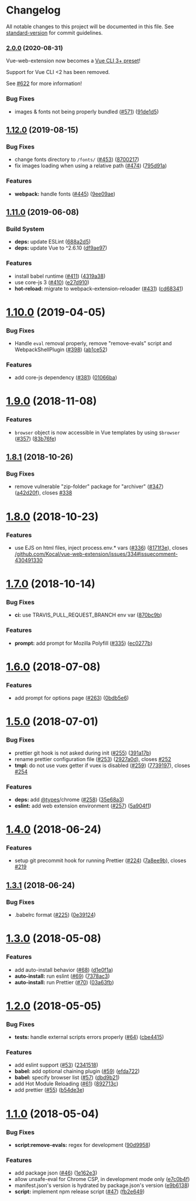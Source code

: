 # Changelog

All notable changes to this project will be documented in this file. See [standard-version](https://github.com/conventional-changelog/standard-version) for commit guidelines.

### [2.0.0](https://github.com/Kocal/vue-web-extension/compare/v1.12.0...v2.0.0) (2020-08-31)

Vue-web-extension now becomes a [Vue CLI 3+ preset](https://cli.vuejs.org/guide/plugins-and-presets.html#presets)!

Support for Vue CLI <2 has been removed.

See [#622](https://github.com/Kocal/vue-web-extension/pull/622) for more information!

### Bug Fixes

* images & fonts not being properly bundled ([#571](https://github.com/Kocal/vue-web-extension/issues/571)) ([91de1d5](https://github.com/Kocal/vue-web-extension/commit/91de1d5f031ce17d9b3c1ffeaf38e855d4251d23))

## [1.12.0](https://github.com/Kocal/vue-web-extension/compare/v1.11.0...v1.12.0) (2019-08-15)


### Bug Fixes

* change fonts directory to `/fonts/` ([#453](https://github.com/Kocal/vue-web-extension/issues/453)) ([8700217](https://github.com/Kocal/vue-web-extension/commit/8700217))
* fix images loading when using a relative path ([#474](https://github.com/Kocal/vue-web-extension/issues/474)) ([795d91a](https://github.com/Kocal/vue-web-extension/commit/795d91a))


### Features

* **webpack:** handle fonts ([#445](https://github.com/Kocal/vue-web-extension/issues/445)) ([9ee09ae](https://github.com/Kocal/vue-web-extension/commit/9ee09ae))



## [1.11.0](https://github.com/Kocal/vue-web-extension/compare/v1.10.0...v1.11.0) (2019-06-08)


### Build System

* **deps:** update ESLint ([688a2d5](https://github.com/Kocal/vue-web-extension/commit/688a2d5))
* **deps:** update Vue to ^2.6.10 ([df9ae97](https://github.com/Kocal/vue-web-extension/commit/df9ae97))


### Features

* install babel runtime ([#411](https://github.com/Kocal/vue-web-extension/issues/411)) ([4319a38](https://github.com/Kocal/vue-web-extension/commit/4319a38))
* use core-js 3 ([#410](https://github.com/Kocal/vue-web-extension/issues/410)) ([e27d910](https://github.com/Kocal/vue-web-extension/commit/e27d910))
* **hot-reload:** migrate to webpack-extension-reloader ([#431](https://github.com/Kocal/vue-web-extension/issues/431)) ([cd68341](https://github.com/Kocal/vue-web-extension/commit/cd68341))



<a name="1.10.0"></a>

# [1.10.0](https://github.com/Kocal/vue-web-extension/compare/v1.9.0...v1.10.0) (2019-04-05)

### Bug Fixes

- Handle `eval` removal properly, remove "remove-evals" script and WebpackShellPlugin ([#398](https://github.com/Kocal/vue-web-extension/issues/398)) ([ab1ce52](https://github.com/Kocal/vue-web-extension/commit/ab1ce52))

### Features

- add core-js dependency ([#381](https://github.com/Kocal/vue-web-extension/issues/381)) ([01066ba](https://github.com/Kocal/vue-web-extension/commit/01066ba))



<a name="1.9.0"></a>
# [1.9.0](https://github.com/Kocal/vue-web-extension/compare/v1.8.1...v1.9.0) (2018-11-08)


### Features

* `browser` object is now accessible in Vue templates by using `$browser` ([#357](https://github.com/Kocal/vue-web-extension/issues/357)) ([83b76fe](https://github.com/Kocal/vue-web-extension/commit/83b76fe))



<a name="1.8.1"></a>
## [1.8.1](https://github.com/Kocal/vue-web-extension/compare/v1.8.0...v1.8.1) (2018-10-26)


### Bug Fixes

* remove vulnerable "zip-folder" package for "archiver" ([#347](https://github.com/Kocal/vue-web-extension/issues/347)) ([a42d20f](https://github.com/Kocal/vue-web-extension/commit/a42d20f)), closes [#338](https://github.com/Kocal/vue-web-extension/issues/338)



<a name="1.8.0"></a>
# [1.8.0](https://github.com/Kocal/vue-web-extension/compare/v1.7.0...v1.8.0) (2018-10-23)


### Features

* use EJS on html files, inject process.env.* vars ([#336](https://github.com/Kocal/vue-web-extension/issues/336)) ([8171f3e](https://github.com/Kocal/vue-web-extension/commit/8171f3e)), closes [/github.com/Kocal/vue-web-extension/issues/334#issuecomment-430491330](https://github.com//github.com/Kocal/vue-web-extension/issues/334/issues/issuecomment-430491330)



<a name="1.7.0"></a>
# [1.7.0](https://github.com/Kocal/vue-web-extension/compare/v1.6.0...v1.7.0) (2018-10-14)


### Bug Fixes

* **ci:** use TRAVIS_PULL_REQUEST_BRANCH env var ([870bc9b](https://github.com/Kocal/vue-web-extension/commit/870bc9b))


### Features

* **prompt:** add prompt for Mozilla Polyfill ([#335](https://github.com/Kocal/vue-web-extension/issues/335)) ([ec0277b](https://github.com/Kocal/vue-web-extension/commit/ec0277b))



<a name="1.6.0"></a>
# [1.6.0](https://github.com/Kocal/vue-web-extension/compare/v1.5.0...v1.6.0) (2018-07-08)


### Features

* add prompt for options page ([#263](https://github.com/Kocal/vue-web-extension/issues/263)) ([0bdb5e6](https://github.com/Kocal/vue-web-extension/commit/0bdb5e6))



<a name="1.5.0"></a>
# [1.5.0](https://github.com/Kocal/vue-web-extension/compare/v1.4.0...v1.5.0) (2018-07-01)


### Bug Fixes

* prettier git hook is not asked during init ([#255](https://github.com/Kocal/vue-web-extension/issues/255)) ([391a17b](https://github.com/Kocal/vue-web-extension/commit/391a17b))
* rename prettier configuration file ([#253](https://github.com/Kocal/vue-web-extension/issues/253)) ([2927a0d](https://github.com/Kocal/vue-web-extension/commit/2927a0d)), closes [#252](https://github.com/Kocal/vue-web-extension/issues/252)
* **tmpl:** do not use vuex getter if vuex is disabled ([#259](https://github.com/Kocal/vue-web-extension/issues/259)) ([7739197](https://github.com/Kocal/vue-web-extension/commit/7739197)), closes [#254](https://github.com/Kocal/vue-web-extension/issues/254)


### Features

* **deps:** add [@types](https://github.com/types)/chrome ([#258](https://github.com/Kocal/vue-web-extension/issues/258)) ([35e68a3](https://github.com/Kocal/vue-web-extension/commit/35e68a3))
* **eslint:** add web extension environment ([#257](https://github.com/Kocal/vue-web-extension/issues/257)) ([5a904f1](https://github.com/Kocal/vue-web-extension/commit/5a904f1))



<a name="1.4.0"></a>
# [1.4.0](https://github.com/Kocal/vue-web-extension/compare/v1.3.1...v1.4.0) (2018-06-24)


### Features

* setup git precommit hook for running Prettier ([#224](https://github.com/Kocal/vue-web-extension/issues/224)) ([7a8ee9b](https://github.com/Kocal/vue-web-extension/commit/7a8ee9b)), closes [#219](https://github.com/Kocal/vue-web-extension/issues/219)



<a name="1.3.1"></a>
## [1.3.1](https://github.com/Kocal/vue-web-extension/compare/v1.3.0...v1.3.1) (2018-06-24)


### Bug Fixes

* .babelrc format ([#225](https://github.com/Kocal/vue-web-extension/issues/225)) ([0e39124](https://github.com/Kocal/vue-web-extension/commit/0e39124))



<a name="1.3.0"></a>
# [1.3.0](https://github.com/Kocal/vue-web-extension/compare/v1.2.0...v1.3.0) (2018-05-08)


### Features

* add auto-install behavior ([#68](https://github.com/Kocal/vue-web-extension/issues/68)) ([d1e0f1a](https://github.com/Kocal/vue-web-extension/commit/d1e0f1a))
* **auto-install:** run eslint ([#69](https://github.com/Kocal/vue-web-extension/issues/69)) ([7378ac3](https://github.com/Kocal/vue-web-extension/commit/7378ac3))
* **auto-install:** run Prettier ([#70](https://github.com/Kocal/vue-web-extension/issues/70)) ([03a63fb](https://github.com/Kocal/vue-web-extension/commit/03a63fb))



<a name="1.2.0"></a>
# [1.2.0](https://github.com/Kocal/vue-web-extension/compare/v1.1.0...v1.2.0) (2018-05-05)


### Bug Fixes

* **tests:** handle external scripts errors properly ([#64](https://github.com/Kocal/vue-web-extension/issues/64)) ([cbe4415](https://github.com/Kocal/vue-web-extension/commit/cbe4415))


### Features

* add eslint support ([#53](https://github.com/Kocal/vue-web-extension/issues/53)) ([2341518](https://github.com/Kocal/vue-web-extension/commit/2341518))
* **babel:** add optional chaining plugin ([#59](https://github.com/Kocal/vue-web-extension/issues/59)) ([efda722](https://github.com/Kocal/vue-web-extension/commit/efda722))
* **babel:** specify browser list ([#57](https://github.com/Kocal/vue-web-extension/issues/57)) ([dbd9b21](https://github.com/Kocal/vue-web-extension/commit/dbd9b21))
* add Hot Module Reloading ([#61](https://github.com/Kocal/vue-web-extension/issues/61)) ([892713c](https://github.com/Kocal/vue-web-extension/commit/892713c))
* add prettier ([#55](https://github.com/Kocal/vue-web-extension/issues/55)) ([b54de3e](https://github.com/Kocal/vue-web-extension/commit/b54de3e))



<a name="1.1.0"></a>
# [1.1.0](https://github.com/Kocal/vue-web-extension/compare/v1.0.3...v1.1.0) (2018-05-04)


### Bug Fixes

* **script:remove-evals:** regex for development  ([90d9958](https://github.com/Kocal/vue-web-extension/commit/90d9958))


### Features

* add package json ([#46](https://github.com/Kocal/vue-web-extension/issues/46)) ([1e162e3](https://github.com/Kocal/vue-web-extension/commit/1e162e3))
* allow unsafe-eval for Chrome CSP, in development mode only ([e7c0b4f](https://github.com/Kocal/vue-web-extension/commit/e7c0b4f))
* manifest.json's version is hydrated by package.json's version ([e9b6138](https://github.com/Kocal/vue-web-extension/commit/e9b6138))
* **script:** implement npm release script ([#47](https://github.com/Kocal/vue-web-extension/issues/47)) ([fb2e649](https://github.com/Kocal/vue-web-extension/commit/fb2e649))
